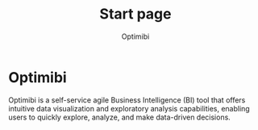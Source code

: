 ﻿---
title: Start page
createTime: 2025/02/10 17:14:56
permalink: /release/new/
author: Optimibi
tags:
  - API
  - Optimibi
description: 
---




# Optimibi

Optimibi is a self-service agile Business Intelligence (BI) tool that offers intuitive data visualization and exploratory analysis capabilities, enabling users to quickly explore, analyze, and make data-driven decisions.

